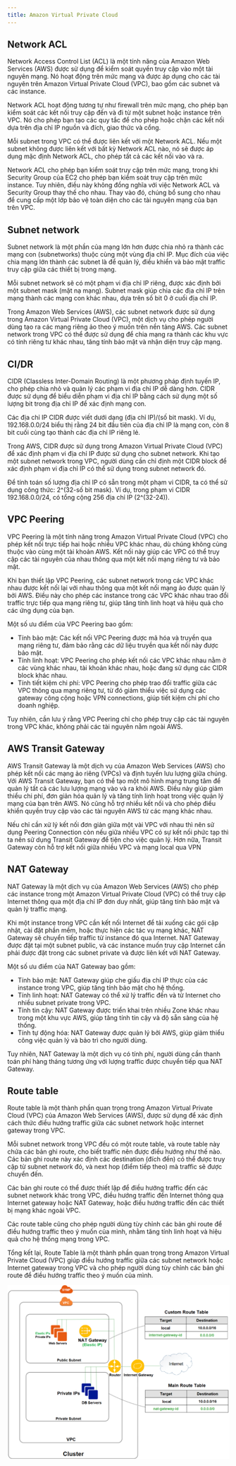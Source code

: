 ```yaml
---
title: Amazon Virtual Private Cloud
---
```


## Network ACL

Network Access Control List (ACL) là một tính năng của Amazon Web Services (AWS) được sử dụng để kiểm soát quyền truy cập vào một tài nguyên mạng. Nó hoạt động trên mức mạng và được áp dụng cho các tài nguyên trên Amazon Virtual Private Cloud (VPC), bao gồm các subnet và các instance.

Network ACL hoạt động tương tự như firewall trên mức mạng, cho phép bạn kiểm soát các kết nối truy cập đến và đi từ một subnet hoặc instance trên VPC. Nó cho phép bạn tạo các quy tắc để cho phép hoặc chặn các kết nối dựa trên địa chỉ IP nguồn và đích, giao thức và cổng.

Mỗi subnet trong VPC có thể được liên kết với một Network ACL. Nếu một subnet không được liên kết với bất kỳ Network ACL nào, nó sẽ được áp dụng mặc định Network ACL, cho phép tất cả các kết nối vào và ra.

Network ACL cho phép bạn kiểm soát truy cập trên mức mạng, trong khi Security Group của EC2 cho phép bạn kiểm soát truy cập trên mức instance. Tuy nhiên, điều này không đồng nghĩa với việc Network ACL và Security Group thay thế cho nhau. Thay vào đó, chúng bổ sung cho nhau để cung cấp một lớp bảo vệ toàn diện cho các tài nguyên mạng của bạn trên VPC.

## Subnet network

Subnet network là một phần của mạng lớn hơn được chia nhỏ ra thành các mạng con (subnetworks) thuộc cùng một vùng địa chỉ IP. Mục đích của việc chia mạng lớn thành các subnet là để quản lý, điều khiển và bảo mật traffic truy cập giữa các thiết bị trong mạng.

Mỗi subnet network sẽ có một phạm vi địa chỉ IP riêng, được xác định bởi một subnet mask (mặt nạ mạng). Subnet mask giúp chia các địa chỉ IP trên mạng thành các mạng con khác nhau, dựa trên số bit 0 ở cuối địa chỉ IP.

Trong Amazon Web Services (AWS), các subnet network được sử dụng trong Amazon Virtual Private Cloud (VPC), một dịch vụ cho phép người dùng tạo ra các mạng riêng ảo theo ý muốn trên nền tảng AWS. Các subnet network trong VPC có thể được sử dụng để chia mạng ra thành các khu vực có tính riêng tư khác nhau, tăng tính bảo mật và nhận diện truy cập mạng.

## CI/DR

CIDR (Classless Inter-Domain Routing) là một phương pháp định tuyến IP, cho phép chia nhỏ và quản lý các phạm vi địa chỉ IP dễ dàng hơn. CIDR được sử dụng để biểu diễn phạm vi địa chỉ IP bằng cách sử dụng một số lượng bit trong địa chỉ IP để xác định mạng con.

Các địa chỉ IP CIDR được viết dưới dạng (địa chỉ IP)/(số bit mask). Ví dụ, 192.168.0.0/24 biểu thị rằng 24 bit đầu tiên của địa chỉ IP là mạng con, còn 8 bit cuối cùng tạo thành các địa chỉ IP riêng lẻ.

Trong AWS, CIDR được sử dụng trong Amazon Virtual Private Cloud (VPC) để xác định phạm vi địa chỉ IP được sử dụng cho subnet network. Khi tạo một subnet network trong VPC, người dùng cần chỉ định một CIDR block để xác định phạm vi địa chỉ IP có thể sử dụng trong subnet network đó.

Để tính toán số lượng địa chỉ IP có sẵn trong một phạm vi CIDR, ta có thể sử dụng công thức: 2^(32-số bit mask). Ví dụ, trong phạm vi CIDR 192.168.0.0/24, có tổng cộng 256 địa chỉ IP (2^(32-24)).

## VPC Peering

VPC Peering là một tính năng trong Amazon Virtual Private Cloud (VPC) cho phép kết nối trực tiếp hai hoặc nhiều VPC khác nhau, dù chúng không cùng thuộc vào cùng một tài khoản AWS. Kết nối này giúp các VPC có thể truy cập các tài nguyên của nhau thông qua một kết nối mạng riêng tư và bảo mật.

Khi bạn thiết lập VPC Peering, các subnet network trong các VPC khác nhau được kết nối lại với nhau thông qua một kết nối mạng ảo được quản lý bởi AWS. Điều này cho phép các instance trong các VPC khác nhau trao đổi traffic trực tiếp qua mạng riêng tư, giúp tăng tính linh hoạt và hiệu quả cho các ứng dụng của bạn.

Một số ưu điểm của VPC Peering bao gồm:

- Tính bảo mật: Các kết nối VPC Peering được mã hóa và truyền qua mạng riêng tư, đảm bảo rằng các dữ liệu truyền qua kết nối này được bảo mật.
- Tính linh hoạt: VPC Peering cho phép kết nối các VPC khác nhau nằm ở các vùng khác nhau, tài khoản khác nhau, hoặc đang sử dụng các CIDR block khác nhau.
- Tính tiết kiệm chi phí: VPC Peering cho phép trao đổi traffic giữa các VPC thông qua mạng riêng tư, từ đó giảm thiểu việc sử dụng các gateway công cộng hoặc VPN connections, giúp tiết kiệm chi phí cho doanh nghiệp.

Tuy nhiên, cần lưu ý rằng VPC Peering chỉ cho phép truy cập các tài nguyên trong VPC khác, không phải các tài nguyên nằm ngoài AWS.

## AWS Transit Gateway

AWS Transit Gateway là một dịch vụ của Amazon Web Services (AWS) cho phép kết nối các mạng ảo riêng (VPCs) và định tuyến lưu lượng giữa chúng. Với AWS Transit Gateway, bạn có thể tạo một mô hình mạng trung tâm để quản lý tất cả các lưu lượng mạng vào và ra khỏi AWS. Điều này giúp giảm thiểu chi phí, đơn giản hóa quản lý và tăng tính linh hoạt trong việc quản lý mạng của bạn trên AWS. Nó cũng hỗ trợ nhiều kết nối và cho phép điều khiển quyền truy cập vào các tài nguyên AWS từ các mạng khác nhau.

Nếu chỉ cần xử lý kết nối đơn giản giữa một vài VPC với nhau thì nên sử dụng Peering Connection còn nếu giữa nhiều VPC có sự kết nối phức tạp thì ta nên sử dụng Transit Gateway để tiện cho việc quản lý. Hơn nữa, Transit Gateway còn hỗ trợ kết nối giữa nhiều VPC và mạng local qua VPN

## NAT Gateway

NAT Gateway là một dịch vụ của Amazon Web Services (AWS) cho phép các instance trong một Amazon Virtual Private Cloud (VPC) có thể truy cập Internet thông qua một địa chỉ IP đơn duy nhất, giúp tăng tính bảo mật và quản lý traffic mạng.

Khi một instance trong VPC cần kết nối Internet để tải xuống các gói cập nhật, cài đặt phần mềm, hoặc thực hiện các tác vụ mạng khác, NAT Gateway sẽ chuyển tiếp traffic từ instance đó qua Internet. NAT Gateway được đặt tại một subnet public, và các instance muốn truy cập Internet cần phải được đặt trong các subnet private và được liên kết với NAT Gateway.

Một số ưu điểm của NAT Gateway bao gồm:

- Tính bảo mật: NAT Gateway giúp che giấu địa chỉ IP thực của các instance trong VPC, giúp tăng tính bảo mật cho hệ thống.
- Tính linh hoạt: NAT Gateway có thể xử lý traffic đến và từ Internet cho nhiều subnet private trong VPC.
- Tính tin cậy: NAT Gateway được triển khai trên nhiều Zone khác nhau trong một khu vực AWS, giúp tăng tính tin cậy và độ sẵn sàng của hệ thống.
- Tính tự động hóa: NAT Gateway được quản lý bởi AWS, giúp giảm thiểu công việc quản lý và bảo trì cho người dùng.

Tuy nhiên, NAT Gateway là một dịch vụ có tính phí, người dùng cần thanh toán phí hàng tháng tương ứng với lượng traffic được chuyển tiếp qua NAT Gateway.

## Route table

Route table là một thành phần quan trọng trong Amazon Virtual Private Cloud (VPC) của Amazon Web Services (AWS), được sử dụng để xác định cách thức điều hướng traffic giữa các subnet network hoặc internet gateway trong VPC.

Mỗi subnet network trong VPC đều có một route table, và route table này chứa các bản ghi route, cho biết traffic nên được điều hướng như thế nào. Các bản ghi route này xác định các destination (đích đến) có thể được truy cập từ subnet network đó, và next hop (điểm tiếp theo) mà traffic sẽ được chuyển đến.

Các bản ghi route có thể được thiết lập để điều hướng traffic đến các subnet network khác trong VPC, điều hướng traffic đến Internet thông qua Internet gateway hoặc NAT Gateway, hoặc điều hướng traffic đến các thiết bị mạng khác ngoài VPC.

Các route table cũng cho phép người dùng tùy chỉnh các bản ghi route để điều hướng traffic theo ý muốn của mình, nhằm tăng tính linh hoạt và hiệu quả cho hệ thống mạng trong VPC.

Tổng kết lại, Route Table là một thành phần quan trọng trong Amazon Virtual Private Cloud (VPC) giúp điều hướng traffic giữa các subnet network hoặc Internet gateway trong VPC và cho phép người dùng tùy chỉnh các bản ghi route để điều hướng traffic theo ý muốn của mình.

![Image](https://raw.githubusercontent.com/quankori/quankori.github.io/master/src/images/aws/1.png)

